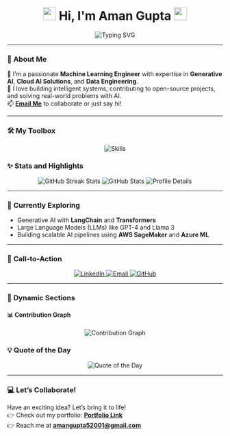 <h1 align="center">
  <img src="https://media.giphy.com/media/hvRJCLFzcasrR4ia7z/giphy.gif" width="30"> 
  Hi, I'm Aman Gupta 
  <img src="https://media.giphy.com/media/hvRJCLFzcasrR4ia7z/giphy.gif" width="30">
</h1>

<p align="center">
  <img src="https://readme-typing-svg.demolab.com?font=Fira+Code&size=24&pause=1000&color=00F7FF&center=true&width=500&lines=ML+Engineer+🚀;Generative+AI+Specialist+🧠;Cloud+AI+Expert+☁️;Lifelong+Learner+📚" alt="Typing SVG" />
</p>

---

### 🎨 **About Me**
🌟 I’m a passionate **Machine Learning Engineer** with expertise in **Generative AI**, **Cloud AI Solutions**, and **Data Engineering**.  
🔭 I love building intelligent systems, contributing to open-source projects, and solving real-world problems with AI.  
📫 **[Email Me](mailto:amangupta52001@gmail.com)** to collaborate or just say hi!

---

### 🛠️ **My Toolbox**
<p align="center">
  <img src="https://skillicons.dev/icons?i=python,tensorflow,pytorch,aws,gcp,azure,kubernetes,docker,sql,mysql,mongodb,git,linux,react" alt="Skills" />
</p>



### ✨ **Stats and Highlights**

<p align="center">
   <img src="https://streak-stats.demolab.com/?user=amangupta05&theme=radical" alt="GitHub Streak Stats" />
  <img src="https://github-readme-stats.vercel.app/api?username=amangupta05&show_icons=true&theme=radical" alt="GitHub Stats" />
  <img src="https://github-profile-summary-cards.vercel.app/api/cards/profile-details?username=amangupta05&theme=radical" alt="Profile Details" />
</p>

---

### 🚀 **Currently Exploring**
- Generative AI with **LangChain** and **Transformers**  
- Large Language Models (LLMs) like GPT-4 and Llama 3  
- Building scalable AI pipelines using **AWS SageMaker** and **Azure ML**

---

### 🎯 **Call-to-Action**

<p align="center">
  <a href="https://linkedin.com/in/aman-gupta5" target="_blank">
    <img src="https://img.shields.io/badge/Connect_on_LinkedIn-0077B5?style=for-the-badge&logo=linkedin&logoColor=white" alt="LinkedIn">
  </a>
  <a href="mailto:amangupta52001@gmail.com">
    <img src="https://img.shields.io/badge/Email_Me-D14836?style=for-the-badge&logo=gmail&logoColor=white" alt="Email">
  </a>
  <a href="https://github.com/amangupta05" target="_blank">
    <img src="https://img.shields.io/badge/Explore_My_GitHub-181717?style=for-the-badge&logo=github&logoColor=white" alt="GitHub">
  </a>
</p>

---

### 🔗 **Dynamic Sections**


#### 📊 **Contribution Graph**
<p align="center">
  <img src="https://activity-graph.herokuapp.com/graph?username=amangupta05&theme=github&bg_color=0D1117&color=F85D7F&line=FFFFFF&point=F85D7F" alt="Contribution Graph" />
</p>




### 💡 **Quote of the Day**
<p align="center">
  <img src="https://quotes-github-readme.vercel.app/api?type=horizontal&theme=radical" alt="Quote of the Day">
</p>

---

### 💻 **Let’s Collaborate!**
Have an exciting idea? Let’s bring it to life!  
👉 Check out my portfolio: **[Portfolio Link](https://amangupta05.github.io/portfolio/)**  
👉 Reach me at **[amangupta52001@gmail.com](mailto:amangupta52001@gmail.com)**


